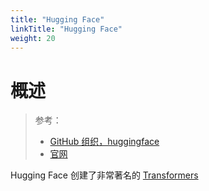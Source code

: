 ```yaml
---
title: "Hugging Face"
linkTitle: "Hugging Face"
weight: 20
---
```


# 概述

> 参考：
>
> - [GitHub 组织，huggingface](https://github.com/huggingface)
> - [官网](https://huggingface.co/)

Hugging Face 创建了非常著名的 [Transformers](docs/12.人工智能/机器学习/Transformers.md)


